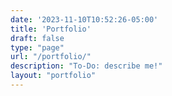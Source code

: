 ```yaml
---
date: '2023-11-10T10:52:26-05:00'
title: 'Portfolio'
draft: false
type: "page"
url: "/portfolio/"
description: "To-Do: describe me!"
layout: "portfolio"
---
```

